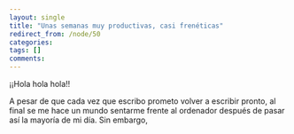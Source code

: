 ```yaml
---
layout: single
title: "Unas semanas muy productivas, casi frenéticas"
redirect_from: /node/50
categories:
tags: []
comments: 
---
```

¡¡Hola hola hola!!  

A pesar de que cada vez que escribo prometo volver a escribir pronto, al final se me hace un mundo sentarme frente al ordenador después de pasar así la mayoría de mi día. Sin embargo,
